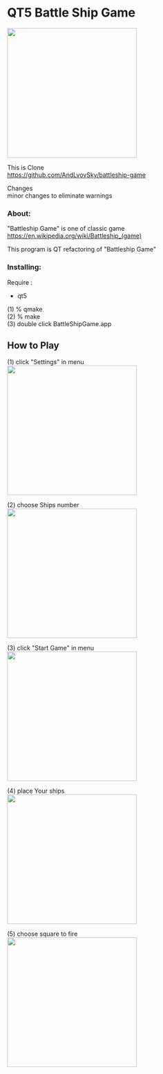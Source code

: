 QT5 Battle Ship Game
===============

<image src="https://raw.githubusercontent.com/ohwada/MAC_cpp_Samples/master/qt5/battle_ship/scrrenshots/battle.png" width="300" /> <br/>

This is Clone <br/>
https://github.com/AndLvovSky/battleship-game <br/>

Changes <br/>
minor changes to eliminate warnings <br/>


### About:
"Battleship Game" is one of classic game <br/>
https://en.wikipedia.org/wiki/Battleship_(game) <br/>

This program is QT refactoring of "Battleship Game" <br/>


### Installing:
Require : <br/>
- qt5 <br/>

(1) % qmake <br/>
(2) % make <br/>
(3) double click BattleShipGame.app <br/>

## How to Play

(1) click "Settings" in menu <br/>
<image src="https://raw.githubusercontent.com/ohwada/MAC_cpp_Samples/master/qt5/battle_ship/scrrenshots/menu.png" width="300" /> <br/>

(2) choose Ships number <br/>
<image src="https://raw.githubusercontent.com/ohwada/MAC_cpp_Samples/master/qt5/battle_ship/scrrenshots/settings.png" width="300" /> <br/>

(3) click "Start Game" in menu <br/>
<image src="https://raw.githubusercontent.com/ohwada/MAC_cpp_Samples/master/qt5/battle_ship/scrrenshots/start.png" width="300" /> <br/>

(4) place Your ships <br/>
<image src="https://raw.githubusercontent.com/ohwada/MAC_cpp_Samples/master/qt5/battle_ship/scrrenshots/place.png" width="300" /> <br/>

(5) choose square to fire  <br/>
<image src="https://raw.githubusercontent.com/ohwada/MAC_cpp_Samples/master/qt5/battle_ship/scrrenshots/battle.png" width="300" /> <br/>


